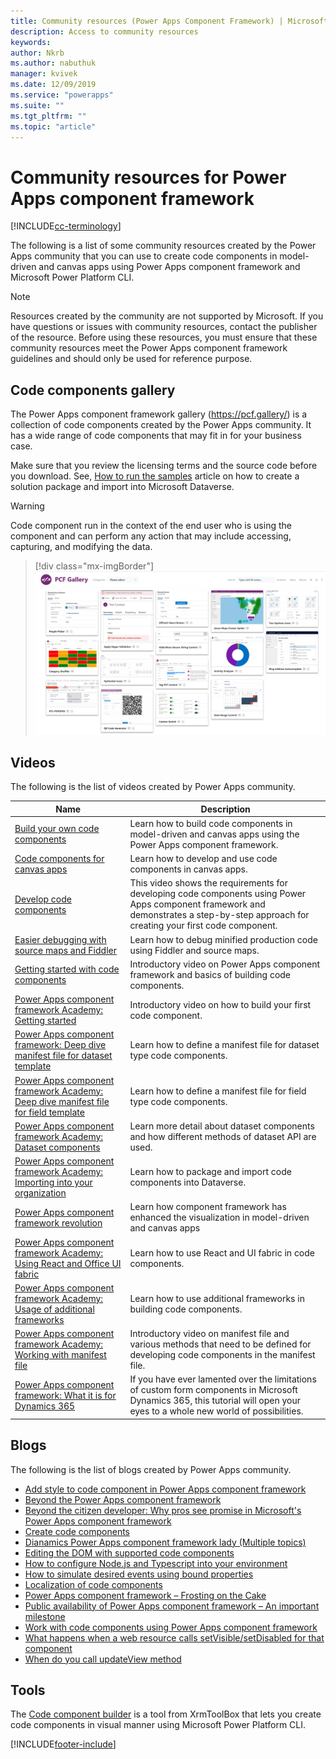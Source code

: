 ```yaml
---
title: Community resources (Power Apps Component Framework) | Microsoft Docs
description: Access to community resources
keywords:
author: Nkrb
ms.author: nabuthuk
manager: kvivek
ms.date: 12/09/2019
ms.service: "powerapps"
ms.suite: ""
ms.tgt_pltfrm: ""
ms.topic: "article"
---
```


# Community resources for Power Apps component framework

[!INCLUDE[cc-terminology](../data-platform/includes/cc-terminology.md)]

The following is a list of some community resources created by the Power Apps community that you can use to create code components in model-driven and canvas apps using Power Apps component framework and Microsoft Power Platform CLI. 

> [!NOTE]            
> Resources created by the community are not supported by Microsoft. If you have questions or issues with community resources, contact the publisher of the resource. Before using these resources, you must ensure that these community resources meet the Power Apps component framework guidelines and should only be used for reference purpose. 

## Code components gallery

The Power Apps component framework gallery (<https://pcf.gallery/>) is a collection of code components created by the Power Apps community. It has a wide range of code components that may fit in for your business case. 

Make sure that you review the licensing terms and the source code before you download. See, [How to run the samples](use-sample-components.md) article on how to create a solution package and import into Microsoft Dataverse.

> [!WARNING]
> Code component run in the context of the end user who is using the component and can perform any action that may include accessing, capturing, and modifying the data. 

> [!div class="mx-imgBorder"]
> ![Component gallery](media/pcf-gallery.PNG "Components gallery")

## Videos        

The following is the list of videos created by Power Apps community.

|Name|Description|
|------|-------|
|[Build your own code components](https://www.youtube.com/watch?v=S3Z_IUf1ncg)| Learn how to build code components in model-driven and canvas apps using the Power Apps component framework.| 
|[Code components for canvas apps](https://www.youtube.com/watch?v=bMSCkcb4xAQ&feature=emb_logo)| Learn how to develop and use code components in canvas apps.|
|[Develop code components](https://www.youtube.com/watch?v=FxWF-LCCB4g&feature=youtu.be)| This video shows the requirements for developing code components using Power Apps component framework and demonstrates a step-by-step approach for creating your first code component.|
|[Easier debugging with source maps and Fiddler](https://www.youtube.com/watch?v=Ov-m5FBUj9g&feature=youtu.be)|Learn how to debug minified production code using Fiddler and source maps.|
|[Getting started with code components](https://www.youtube.com/watch?v=ylhVZUlGgQw)| Introductory video on Power Apps component framework and basics of building code components.|
|[Power Apps component framework Academy: Getting started](https://www.youtube.com/watch?v=YJ9hrKxAhTU)| Introductory video on how to build your first code component.|
|[Power Apps component framework: Deep dive manifest file for dataset template](https://www.youtube.com/watch?v=TsTrYaOGaGo&feature=youtu.be)| Learn how to define a manifest file for dataset type code components.|
|[Power Apps component framework Academy: Deep dive manifest file for field template](https://www.youtube.com/watch?time_continue=522&v=w40zqSsYEy0)| Learn how to define a manifest file for field type code components.|
|[Power Apps component framework Academy: Dataset components](https://www.youtube.com/watch?v=OEiM97nTD0w)| Learn more detail about dataset components and how different methods of dataset API are used.|
|[Power Apps component framework Academy: Importing into your organization](https://www.youtube.com/watch?v=2uO2L2xTPkc)| Learn how to package and import code components into Dataverse.|
|[Power Apps component framework revolution](https://youtu.be/_SjEQ-7LK_Q)|Learn how component framework has enhanced the visualization in model-driven and canvas apps|
|[Power Apps component framework Academy: Using React and Office UI fabric](https://www.youtube.com/watch?v=e7JNgGlI3nE)| Learn how to use React and UI fabric in code components.|
|[Power Apps component framework Academy: Usage of additional frameworks](https://www.youtube.com/watch?v=cOPyyDdsEjQ)| Learn how to use additional frameworks in building code components.|
[Power Apps component framework Academy: Working with manifest file](https://www.youtube.com/watch?v=qbSpDVTxt7U&t=5s)| Introductory video on manifest file and various methods that need to be defined for developing code components in the manifest file.|
|[Power Apps component framework: What it is for Dynamics 365](https://youtu.be/3LnPaKtfKhw)|If you have ever lamented over the limitations of custom form components in Microsoft Dynamics 365, this tutorial will open your eyes to a whole new world of possibilities.|

## Blogs

The following is the list of blogs created by Power Apps community.

- [Add style to code component in Power Apps component framework](https://nishantrana.me/2019/06/06/how-to-add-style-to-custom-component-in-powerapps-component-framework/)
- [Beyond the Power Apps component framework](https://www.itaintboring.com/dynamics-crm/beyond-the-powerapps-component-framework)
- [Beyond the citizen developer: Why pros see promise in Microsoft's Power Apps component framework](https://msdynamicsworld.com/story/beyond-citizen-developer-why-pros-see-promise-microsofts-powerapps-component-framework)
- [Create code components](https://debajmecrm.com/2019/04/26/in-depth-end-end-walkthrough-develop-your-custom-controls-using-power-apps-component-framework-and-use-it-on-your-crm-interface/)
- [Dianamics Power Apps component framework lady (Multiple topics)](https://dianabirkelbach.wordpress.com/category/pcf/)
- [Editing the DOM with supported code components](https://www.magnetismsolutions.com/blog/adammurchison/2019/05/29/editing-the-dom-with-supported-dynamics-365-custom-controls)
- [How to configure Node.js and Typescript into your environment](https://capuanodanilo.com/2019/06/11/how-to-configure-node-js-and-typescript-into-your-environment-to-develop-powerapps-component-frameworks-pcf)
- [How to simulate desired events using bound properties](https://technomancy.com.au/2020/03/27/how-to-handle-events-and-reset-component-in-pcf/)
- [Localization of code components](https://dynamicsninja.blog/2020/01/21/pcf-localization)
- [Power Apps component framework – Frosting on the Cake](https://stevemordue.com/powerapps-component-framework-frosting-on-the-cake/)
- [Public availability of Power Apps component framework – An important milestone](https://crmindian.com/2019/04/24/public-availability-of-powerapps-component-framework-an-important-milestone-for-powerapps-and-d365/)
- [Work with code components using Power Apps component framework](https://powermaverick.dev/2019/05/18/create-custom-controls-using-powerapp-component-framework)
- [What happens when a web resource calls setVisible/setDisabled for that component](https://www.itaintboring.com/dynamics-crm/pcf-components-and-setvisible-setdisabled)
- [When do you call updateView method](https://dianabirkelbach.wordpress.com/2020/03/29/pcf-when-is-updateview-called)

## Tools

The [Code component builder](https://www.xrmtoolbox.com/plugins/Maverick.PCF.Builder/) is a tool from XrmToolBox that lets you create code components in visual manner using Microsoft Power Platform CLI.


[!INCLUDE[footer-include](../../includes/footer-banner.md)]
